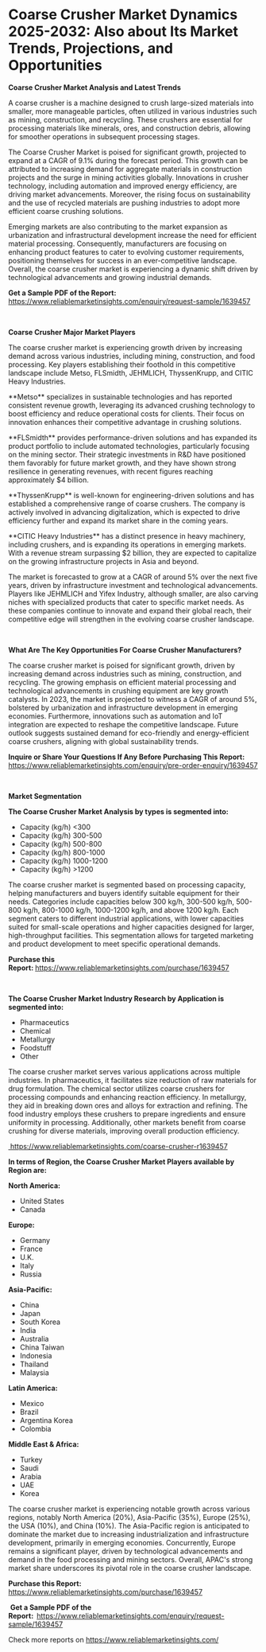 <p><h1>Coarse Crusher Market Dynamics 2025-2032: Also about Its Market Trends, Projections, and Opportunities</h1></p><p><strong>Coarse Crusher Market Analysis and Latest Trends</strong></p>
<p><p>A coarse crusher is a machine designed to crush large-sized materials into smaller, more manageable particles, often utilized in various industries such as mining, construction, and recycling. These crushers are essential for processing materials like minerals, ores, and construction debris, allowing for smoother operations in subsequent processing stages.</p><p>The Coarse Crusher Market is poised for significant growth, projected to expand at a CAGR of 9.1% during the forecast period. This growth can be attributed to increasing demand for aggregate materials in construction projects and the surge in mining activities globally. Innovations in crusher technology, including automation and improved energy efficiency, are driving market advancements. Moreover, the rising focus on sustainability and the use of recycled materials are pushing industries to adopt more efficient coarse crushing solutions.</p><p>Emerging markets are also contributing to the market expansion as urbanization and infrastructural development increase the need for efficient material processing. Consequently, manufacturers are focusing on enhancing product features to cater to evolving customer requirements, positioning themselves for success in an ever-competitive landscape. Overall, the coarse crusher market is experiencing a dynamic shift driven by technological advancements and growing industrial demands.</p></p>
<p><strong>Get a Sample PDF of the Report:&nbsp;</strong> <a href="https://www.reliablemarketinsights.com/enquiry/request-sample/1639457?utm_campaign=2593&utm_medium=2&utm_source=Github&utm_content=ia&utm_term=23022025&utm_id=coarse-crusher">https://www.reliablemarketinsights.com/enquiry/request-sample/1639457</a></p>
<p>&nbsp;</p>
<p><strong>Coarse Crusher Major Market Players</strong></p>
<p><p>The coarse crusher market is experiencing growth driven by increasing demand across various industries, including mining, construction, and food processing. Key players establishing their foothold in this competitive landscape include Metso, FLSmidth, JEHMLICH, ThyssenKrupp, and CITIC Heavy Industries.</p><p>**Metso** specializes in sustainable technologies and has reported consistent revenue growth, leveraging its advanced crushing technology to boost efficiency and reduce operational costs for clients. Their focus on innovation enhances their competitive advantage in crushing solutions.</p><p>**FLSmidth** provides performance-driven solutions and has expanded its product portfolio to include automated technologies, particularly focusing on the mining sector. Their strategic investments in R&D have positioned them favorably for future market growth, and they have shown strong resilience in generating revenues, with recent figures reaching approximately $4 billion.</p><p>**ThyssenKrupp** is well-known for engineering-driven solutions and has established a comprehensive range of coarse crushers. The company is actively involved in advancing digitalization, which is expected to drive efficiency further and expand its market share in the coming years.</p><p>**CITIC Heavy Industries** has a distinct presence in heavy machinery, including crushers, and is expanding its operations in emerging markets. With a revenue stream surpassing $2 billion, they are expected to capitalize on the growing infrastructure projects in Asia and beyond.</p><p>The market is forecasted to grow at a CAGR of around 5% over the next five years, driven by infrastructure investment and technological advancements. Players like JEHMLICH and Yifex Industry, although smaller, are also carving niches with specialized products that cater to specific market needs. As these companies continue to innovate and expand their global reach, their competitive edge will strengthen in the evolving coarse crusher landscape.</p></p>
<p>&nbsp;</p>
<p><strong>What Are The Key Opportunities For Coarse Crusher Manufacturers?</strong></p>
<p><p>The coarse crusher market is poised for significant growth, driven by increasing demand across industries such as mining, construction, and recycling. The growing emphasis on efficient material processing and technological advancements in crushing equipment are key growth catalysts. In 2023, the market is projected to witness a CAGR of around 5%, bolstered by urbanization and infrastructure development in emerging economies. Furthermore, innovations such as automation and IoT integration are expected to reshape the competitive landscape. Future outlook suggests sustained demand for eco-friendly and energy-efficient coarse crushers, aligning with global sustainability trends.</p></p>
<p><strong>Inquire or Share Your Questions If Any Before Purchasing This Report:</strong> <a href="https://www.reliablemarketinsights.com/enquiry/pre-order-enquiry/1639457?utm_campaign=2593&utm_medium=2&utm_source=Github&utm_content=ia&utm_term=23022025&utm_id=coarse-crusher">https://www.reliablemarketinsights.com/enquiry/pre-order-enquiry/1639457</a></p>
<p>&nbsp;</p>
<p><strong>Market Segmentation</strong></p>
<p><strong>The Coarse Crusher Market Analysis by types is segmented into:</strong></p>
<p><ul><li>Capacity (kg/h) <300</li><li>Capacity (kg/h) 300-500</li><li>Capacity (kg/h) 500-800</li><li>Capacity (kg/h) 800-1000</li><li>Capacity (kg/h) 1000-1200</li><li>Capacity (kg/h) >1200</li></ul></p>
<p><p>The coarse crusher market is segmented based on processing capacity, helping manufacturers and buyers identify suitable equipment for their needs. Categories include capacities below 300 kg/h, 300-500 kg/h, 500-800 kg/h, 800-1000 kg/h, 1000-1200 kg/h, and above 1200 kg/h. Each segment caters to different industrial applications, with lower capacities suited for small-scale operations and higher capacities designed for larger, high-throughput facilities. This segmentation allows for targeted marketing and product development to meet specific operational demands.</p></p>
<p><strong>Purchase this Report:&nbsp;</strong><a href="https://www.reliablemarketinsights.com/purchase/1639457?utm_campaign=2593&utm_medium=2&utm_source=Github&utm_content=ia&utm_term=23022025&utm_id=coarse-crusher">https://www.reliablemarketinsights.com/purchase/1639457</a></p>
<p>&nbsp;</p>
<p><strong>The Coarse Crusher Market Industry Research by Application is segmented into:</strong></p>
<p><ul><li>Pharmaceutics</li><li>Chemical</li><li>Metallurgy</li><li>Foodstuff</li><li>Other</li></ul></p>
<p><p>The coarse crusher market serves various applications across multiple industries. In pharmaceutics, it facilitates size reduction of raw materials for drug formulation. The chemical sector utilizes coarse crushers for processing compounds and enhancing reaction efficiency. In metallurgy, they aid in breaking down ores and alloys for extraction and refining. The food industry employs these crushers to prepare ingredients and ensure uniformity in processing. Additionally, other markets benefit from coarse crushing for diverse materials, improving overall production efficiency.</p></p>
<p><a href="https://www.reliablemarketinsights.com/coarse-crusher-r1639457?utm_campaign=2593&utm_medium=2&utm_source=Github&utm_content=ia&utm_term=23022025&utm_id=coarse-crusher">&nbsp;https://www.reliablemarketinsights.com/coarse-crusher-r1639457</a></p>
<p><strong>In terms of Region, the Coarse Crusher Market Players available by Region are:</strong></p>
<p>
    <p> <strong> North America: </strong>
        <ul>
            <li>United States</li>
            <li>Canada</li>
        </ul>
        </p> 
    <p> <strong> Europe: </strong>
        <ul>
            <li>Germany</li>
            <li>France</li>
            <li>U.K.</li>
            <li>Italy</li>
            <li>Russia</li>
        </ul>
        </p> 
    <p> <strong> Asia-Pacific: </strong>
        <ul>
            <li>China</li>
            <li>Japan</li>
            <li>South Korea</li>
            <li>India</li>
            <li>Australia</li>
            <li>China Taiwan</li>
            <li>Indonesia</li>
            <li>Thailand</li>
            <li>Malaysia</li>
        </ul>
        </p> 
    <p> <strong> Latin America: </strong>
        <ul>
            <li>Mexico</li>
            <li>Brazil</li>
            <li>Argentina Korea</li>
            <li>Colombia</li>
        </ul>
        </p> 
    <p> <strong> Middle East & Africa: </strong>
        <ul>
            <li>Turkey</li>
            <li>Saudi</li>
            <li>Arabia</li>
            <li>UAE</li>
            <li>Korea</li>
        </ul>
    </p>
    </p>
<p><p>The coarse crusher market is experiencing notable growth across various regions, notably North America (20%), Asia-Pacific (35%), Europe (25%), the USA (10%), and China (10%). The Asia-Pacific region is anticipated to dominate the market due to increasing industrialization and infrastructure development, primarily in emerging economies. Concurrently, Europe remains a significant player, driven by technological advancements and demand in the food processing and mining sectors. Overall, APAC's strong market share underscores its pivotal role in the coarse crusher landscape.</p></p>
<p><strong>Purchase this Report: </strong><a href="https://www.reliablemarketinsights.com/purchase/1639457?utm_campaign=2593&utm_medium=2&utm_source=Github&utm_content=ia&utm_term=23022025&utm_id=coarse-crusher">https://www.reliablemarketinsights.com/purchase/1639457</a></p>
<p>&nbsp;<strong>Get a Sample PDF of the Report:&nbsp;&nbsp;</strong><a href="https://www.reliablemarketinsights.com/enquiry/request-sample/1639457?utm_campaign=2593&utm_medium=2&utm_source=Github&utm_content=ia&utm_term=23022025&utm_id=coarse-crusher">https://www.reliablemarketinsights.com/enquiry/request-sample/1639457</a></p>
<p><strong></strong></p>
<p>Check more reports on <a href="https://www.reliablemarketinsights.com/?utm_campaign=2593&utm_medium=2&utm_source=Github&utm_content=ia&utm_term=23022025&utm_id=coarse-crusher">https://www.reliablemarketinsights.com/</a></p>